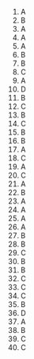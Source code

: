 1. A  
2. B  
3. A  
4. A  
5. A  
6. B  
7. B  
8. C  
9. A  
10. D  
11. B  
12. C  
13. B  
14. C  
15. B  
16. B  
17. A  
18. C  
19. A  
20. C  
21. A  
22. B  
23. A  
24. A  
25. A  
26. A  
27. B  
28. B  
29. C  
30. B  
31. B  
32. C  
33. C  
34. C  
35. B  
36. D  
37. A  
38. B  
39. C  
40. C
